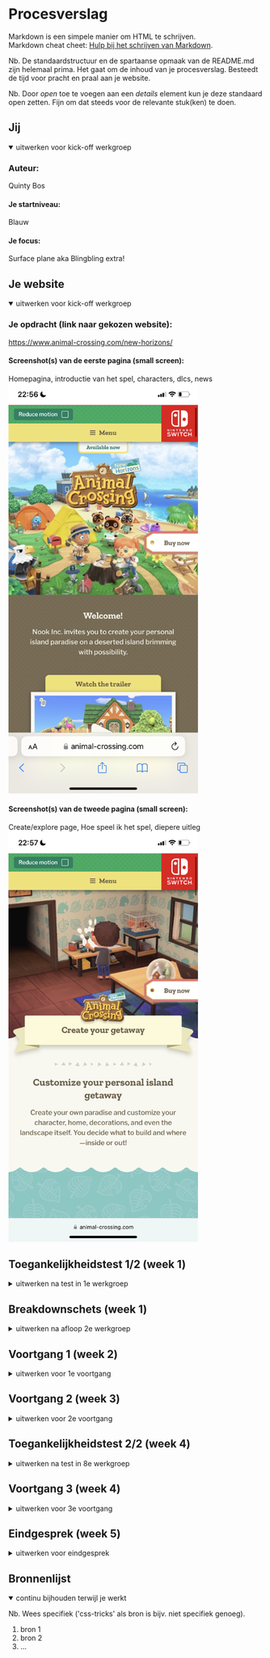 # Procesverslag
Markdown is een simpele manier om HTML te schrijven.  
Markdown cheat cheet: [Hulp bij het schrijven van Markdown](https://github.com/adam-p/markdown-here/wiki/Markdown-Cheatsheet).

Nb. De standaardstructuur en de spartaanse opmaak van de README.md zijn helemaal prima. Het gaat om de inhoud van je procesverslag. Besteedt de tijd voor pracht en praal aan je website.

Nb. Door *open* toe te voegen aan een *details* element kun je deze standaard open zetten. Fijn om dat steeds voor de relevante stuk(ken) te doen.





## Jij

<details open>
  <summary>uitwerken voor kick-off werkgroep</summary>

  ### Auteur:
  Quinty Bos

  #### Je startniveau:
  Blauw

  #### Je focus:
  Surface plane aka Blingbling extra!
 
</details>





## Je website

<details open>
  <summary>uitwerken voor kick-off werkgroep</summary>

  ### Je opdracht (link naar gekozen website):
  https://www.animal-crossing.com/new-horizons/

  #### Screenshot(s) van de eerste pagina (small screen): 
  Homepagina, introductie van het spel, characters, dlcs, news
  <img src="readme-images/homepage1.PNG" width="375px" alt="eerste pagina">

  #### Screenshot(s) van de tweede pagina (small screen):
  Create/explore page, Hoe speel ik het spel, diepere uitleg 
  <img src="readme-images/cr1.PNG" width="375px" alt="tweede pagina">
 
</details>



## Toegankelijkheidstest 1/2 (week 1)

<details>
  <summary>uitwerken na test in 1e werkgroep</summary>

  ### Bevindingen
  Lijst met je bevindingen die in de test naar voren kwamen:

  #### Screenreader
- Pakt niet goed de buttons, hij selecteert ernaast (visueel)
- Bij tab pakt eerst alle tekst als gewoon ‘voertekst’. Verteld ook niet hoe je hiermee naar de broodtekst kan. Hoe switch ik van de links, naar alle tekst dat word uitgesproken?
- Laat netjes weten of het een link is, maar verteld niet gelijk de hele http
<img src="readme-images/screenreader3.JPG" width="375px" alt="linkmelding">

- Je kan skippen naar main content
- Heeft moeite met wanneer de details word verteld of alleen de links
- Buy nog verteld niet wat je dan koopt (alleen als je het helemaal laat voorlezen, tab werkt slecht)
- Verteld wat je precies kan downloaden
- Opens a new window, word verteld

- Links, volgorde is logisch
<img src="readme-images/screenreader2.JPG" width="375px" alt="linksvolgorde">

- Verteld waar je op het moment bent.
<img src="readme-images/screenreader.JPG" width="375px" alt="reducemotion">

Mogelijke oplossingen: 
- Een sneltoets waarmee je tussen links of hele context heen kan skippen (of ik heb het nog niet uitgevonden). Tevens een lijst laten zien wat dan de sneltoetsen zijn, en die ook zoveel verminderen.


  #### Muis en Toetsenbord 
- Tab werkt op alle interactieve elementen.
- Bij tab pakt eerst alle tekst als gewoon ‘voertekst’. Verteld ook niet hoe je hiermee naar de broodtekst kan. Hoe switch ik van de links, naar alle tekst dat word uitgesproken?

Mogelijke oplossingen: 
- Zoals hierboven.

  #### Motoriek (shocks, elastiekjes)
- Shocks: Alle buttons zijn goed uit elkaar gezet zodat er geen moeite is met de juiste aan te klikken. De buttons zijn ook groot genoeg om er niet naast te klikken.
- Elastiekjes: Hiermee was het vasthouden van de mobiel zonder te laten vallen de grootste uitdaging. 
<img src="readme-images/shocks.jpg" width="375px" alt="shocks">


  #### Visueel (brillen, contrast, kleurenblind, dark/light). 
- Darkmode word alleen dark op de blokjes en buttons. De achtergrond en plaatjes blijven heel vel/licht. Er is veel witruimte dus oogt de site nog steeds niet echt ’dark’.
- Er is veel contrast tussen de kleuren van de elementen, op beide kleurblinden. 
- De footer is wel erg klein voor slechtziende (wazig).
<img src="readme-images/darkmode.png" width="375px" alt="visueel">
<img src="readme-images/deureranopia.png" width="375px" alt="visueel">
<img src="readme-images/tritanopia.png" width="375px" alt="visueel">

Mogelijke oplossingen: 
- Footer verduidelijken (wat echt belangrijk is)
- Darkmode echt dark maken, zoveel mogelijk elementen donkerder maken zodat het contrast niet al te vel is. Het voelt nu niet als een darkmode, omdat het nog steeds pijn doet ana mijn ogen.

</details>



## Breakdownschets (week 1)

<details>
  <summary>uitwerken na afloop 2e werkgroep</summary>

  ### de eerste pagina: 
  <img src="readme-images/pagina1.png" width="375px" alt="breakdown van de 1ste pagina">

  ### de tweede pagina: 
  <img src="readme-images/pagina2.png" width="375px" alt="breakdown van 2de pagina">

  ### microinteractie / dynamisch deel: 
  <img src="readme-images/menu.png" width="375px" alt="microinteractie menu">
s
</details>





## Voortgang 1 (week 2)

<details>
  <summary>uitwerken voor 1e voortgang</summary>

  ### Stand van zaken
  Dit ging goed: 
  - positioneren met position, plaatjes over plaatjes zetten etc.
  - de juiste content halen uit de site.
  - de site bestuderen, hoe doen hun dat?
  - divs gebruiken om blokken te creeren achter de content.
  <img src="readme-images/week2.png" width="375px" alt=""> 

  Dit was lastig:
  - nth-last-of-type, first-of-type etc was lastig met img, hij pakte steeds alle img ipv een specifieke.
  - flexbox niet vaak gebruikt omdat het met position vaak beter ging (ik had veel content dat over elkaar heen ging). Vond het lastig werken en is ook nergens echt goed gelukt.
  - < strong > werkt ook niet.
  
  <img src="readme-images/week2-2.png" width="375px" alt="">

  Vragen om te stellen:
  - Hoe is mijn gebruik van classes en divs? Is dit de juiste manier? Hoe zou dit beter kunnen?
  - Heb ik position te vaak gebruikt? Is dit de juiste manier? Hoe zou dit beter kunnen?
  - Ik heb veel margin en padding veranderingen gebruikt om te positioneren, is dit handig? Hoe zou dit beter kunnen?


  ### Agenda voor meeting
  samen met je groepje opstellen

  | student 1      | student 2          | student 3    | student 4        |
  | ---            | ---                | ---          | ---              |
  | dit bespreken  | en dit             | en ik dit    | en dan ik dat    |
  | en dat ook nog | dit als er tijd is | nog een punt | dit wil ik zeker |
  | ...            | ...                | ...          | ...              |


  ### Verslag van meeting
  hier na afloop snel de uitkomsten van de meeting vastleggen

  - punt 1
  - punt 2
  - nog een punt
  - ...

</details>





## Voortgang 2 (week 3)

<details>
  <summary>uitwerken voor 2e voortgang</summary>

  ### Stand van zaken
  hier dit ging goed & dit was lastig (neem ook screenshots op van delen van je website en code)


  ### Agenda voor meeting
  samen met je groepje opstellen

  | student 1      | student 2          | student 3    | student 4        |
  | ---            | ---                | ---          | ---              |
  | dit bespreken  | en dit             | en ik dit    | en dan ik dat    |
  | en dat ook nog | dit als er tijd is | nog een punt | dit wil ik zeker |
  | ...            | ...                | ...          | ...              |


  ### Verslag van meeting
  hier na afloop snel de uitkomsten van de meeting vastleggen

  - punt 1
  - punt 2
  - nog een punt
- ...

</details>





## Toegankelijkheidstest 2/2 (week 4)

<details>
  <summary>uitwerken na test in 8e werkgroep</summary>

  ### Bevindingen
  Lijst met je bevindingen die in de test naar voren kwamen (geef ook aan wat er verbeterd is):

  #### Screenreader
  Hier korte omschrijving (met indien nodig afbeeldingen)

  Hier een omschrijving van hoe het opgelost kan worden (met indien nodig afbeeldingen)


  #### Muis en Toetsenbord 
  Hier korte omschrijving (met indien nodig afbeeldingen)

  Hier een omschrijving van hoe het opgelost kan worden (met indien nodig afbeeldingen)


  #### Motoriek (shocks, elastiekjes)
  Hier korte omschrijving (met indien nodig afbeeldingen)

  Hier een omschrijving van hoe het opgelost kan worden (met indien nodig afbeeldingen)


  #### Visueel (brillen, contrast, kleurenblind, dark/light). 
  Hier korte omschrijving (met indien nodig afbeeldingen)

  Hier een omschrijving van hoe het opgelost kan worden (met indien nodig afbeeldingen)

</details>





## Voortgang 3 (week 4)

<details>
  <summary>uitwerken voor 3e voortgang</summary>

  ### Stand van zaken
  hier dit ging goed & dit was lastig (neem ook screenshots op van delen van je website en code)


  ### Agenda voor meeting
  samen met je groepje opstellen

  | student 1      | student 2          | student 3    | student 4        |
  | ---            | ---                | ---          | ---              |
  | dit bespreken  | en dit             | en ik dit    | en dan ik dat    |
  | en dat ook nog | dit als er tijd is | nog een punt | dit wil ik zeker |
  | ...            | ...                | ...          | ...              |


  ### Verslag van meeting
  hier na afloop snel de uitkomsten van de meeting vastleggen

  - punt 1
  - punt 2
  - nog een punt
  - ...

</details>





## Eindgesprek (week 5)

<details>
  <summary>uitwerken voor eindgesprek</summary>

  ### Je uitkomst - karakteristiek screenshots:
  <img src="readme-images/dummy-plaatje.jpg" width="375px" alt="uitomst opdracht 1">


  ### Dit ging goed/Heb ik geleerd: 
  Korte omschrijving met plaatjes

  <img src="readme-images/dummy-plaatje.jpg" width="375px" alt="top">


  ### Dit was lastig/Is niet gelukt:
  Korte omschrijving met plaatjes

  <img src="readme-images/dummy-plaatje.jpg" width="375px" alt="bummer">
</details>





## Bronnenlijst

<details open>
  <summary>continu bijhouden terwijl je werkt</summary>

  Nb. Wees specifiek ('css-tricks' als bron is bijv. niet specifiek genoeg).

  1. bron 1
  2. bron 2
  3. ...

</details>